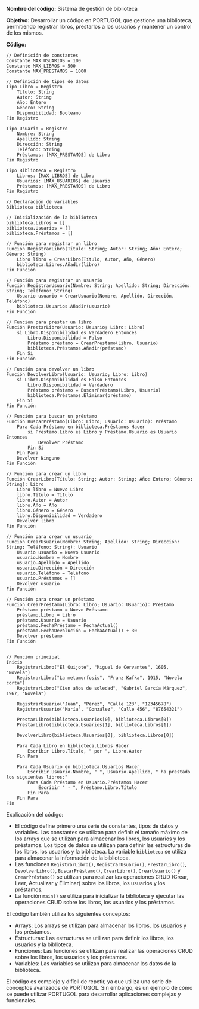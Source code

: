**Nombre del código:** Sistema de gestión de biblioteca

**Objetivo:** Desarrollar un código en PORTUGOL que gestione una biblioteca, permitiendo registrar libros, prestarlos a los usuarios y mantener un control de los mismos.

**Código:**

```portuol
// Definición de constantes
Constante MAX_USUARIOS = 100
Constante MAX_LIBROS = 500
Constante MAX_PRESTAMOS = 1000

// Definición de tipos de datos
Tipo Libro = Registro
    Título: String
    Autor: String
    Año: Entero
    Género: String
    Disponibilidad: Booleano
Fin Registro

Tipo Usuario = Registro
    Nombre: String
    Apellido: String
    Dirección: String
    Teléfono: String
    Préstamos: [MAX_PRESTAMOS] de Libro
Fin Registro

Tipo Biblioteca = Registro
    Libros: [MAX_LIBROS] de Libro
    Usuarios: [MAX_USUARIOS] de Usuario
    Préstamos: [MAX_PRESTAMOS] de Libro
Fin Registro

// Declaración de variables
Biblioteca biblioteca

// Inicialización de la biblioteca
biblioteca.Libros = []
biblioteca.Usuarios = []
biblioteca.Préstamos = []

// Función para registrar un libro
Función RegistrarLibro(Título: String; Autor: String; Año: Entero; Género: String)
    Libro libro = CrearLibro(Título, Autor, Año, Género)
    biblioteca.Libros.Añadir(libro)
Fin Función

// Función para registrar un usuario
Función RegistrarUsuario(Nombre: String; Apellido: String; Dirección: String; Teléfono: String)
    Usuario usuario = CrearUsuario(Nombre, Apellido, Dirección, Teléfono)
    biblioteca.Usuarios.Añadir(usuario)
Fin Función

// Función para prestar un libro
Función PrestarLibro(Usuario: Usuario; Libro: Libro)
    si Libro.Disponibilidad es Verdadero Entonces
        Libro.Disponibilidad = Falso
        Préstamo préstamo = CrearPréstamo(Libro, Usuario)
        biblioteca.Préstamos.Añadir(préstamo)
    Fin Si
Fin Función

// Función para devolver un libro
Función DevolverLibro(Usuario: Usuario; Libro: Libro)
    si Libro.Disponibilidad es Falso Entonces
        Libro.Disponibilidad = Verdadero
        Préstamo préstamo = BuscarPréstamo(Libro, Usuario)
        biblioteca.Préstamos.Eliminar(préstamo)
    Fin Si
Fin Función

// Función para buscar un préstamo
Función BuscarPréstamo(Libro: Libro; Usuario: Usuario): Préstamo
    Para Cada Préstamo en biblioteca.Préstamos Hacer
        si Préstamo.Libro es Libro y Préstamo.Usuario es Usuario Entonces
            Devolver Préstamo
        Fin Si
    Fin Para
    Devolver Ninguno
Fin Función

// Función para crear un libro
Función CrearLibro(Título: String; Autor: String; Año: Entero; Género: String): Libro
    Libro libro = Nuevo Libro
    libro.Título = Título
    libro.Autor = Autor
    libro.Año = Año
    libro.Género = Género
    libro.Disponibilidad = Verdadero
    Devolver libro
Fin Función

// Función para crear un usuario
Función CrearUsuario(Nombre: String; Apellido: String; Dirección: String; Teléfono: String): Usuario
    Usuario usuario = Nuevo Usuario
    usuario.Nombre = Nombre
    usuario.Apellido = Apellido
    usuario.Dirección = Dirección
    usuario.Teléfono = Teléfono
    usuario.Préstamos = []
    Devolver usuario
Fin Función

// Función para crear un préstamo
Función CrearPréstamo(Libro: Libro; Usuario: Usuario): Préstamo
    Préstamo préstamo = Nuevo Préstamo
    préstamo.Libro = Libro
    préstamo.Usuario = Usuario
    préstamo.FechaPréstamo = FechaActual()
    préstamo.FechaDevolución = FechaActual() + 30
    Devolver préstamo
Fin Función


// Función principal
Inicio
    RegistrarLibro("El Quijote", "Miguel de Cervantes", 1605, "Novela")
    RegistrarLibro("La metamorfosis", "Franz Kafka", 1915, "Novela corta")
    RegistrarLibro("Cien años de soledad", "Gabriel García Márquez", 1967, "Novela")

    RegistrarUsuario("Juan", "Pérez", "Calle 123", "12345678")
    RegistrarUsuario("María", "González", "Calle 456", "87654321")

    PrestarLibro(biblioteca.Usuarios[0], biblioteca.Libros[0])
    PrestarLibro(biblioteca.Usuarios[1], biblioteca.Libros[1])

    DevolverLibro(biblioteca.Usuarios[0], biblioteca.Libros[0])

    Para Cada Libro en biblioteca.Libros Hacer
        Escribir Libro.Título, " por ", Libro.Autor
    Fin Para

    Para Cada Usuario en biblioteca.Usuarios Hacer
        Escribir Usuario.Nombre, " ", Usuario.Apellido, " ha prestado los siguientes libros:"
        Para Cada Préstamo en Usuario.Préstamos Hacer
            Escribir " - ", Préstamo.Libro.Título
        Fin Para
    Fin Para
Fin
```

Explicación del código:

* El código define primero una serie de constantes, tipos de datos y variables. Las constantes se utilizan para definir el tamaño máximo de los arrays que se utilizan para almacenar los libros, los usuarios y los préstamos. Los tipos de datos se utilizan para definir las estructuras de los libros, los usuarios y la biblioteca. La variable `biblioteca` se utiliza para almacenar la información de la biblioteca.
* Las funciones `RegistrarLibro()`, `RegistrarUsuario()`, `PrestarLibro()`, `DevolverLibro()`, `BuscarPréstamo()`, `CrearLibro()`, `CrearUsuario()` y `CrearPréstamo()` se utilizan para realizar las operaciones CRUD (Crear, Leer, Actualizar y Eliminar) sobre los libros, los usuarios y los préstamos.
* La función `main()` se utiliza para inicializar la biblioteca y ejecutar las operaciones CRUD sobre los libros, los usuarios y los préstamos.

El código también utiliza los siguientes conceptos:

* Arrays: Los arrays se utilizan para almacenar los libros, los usuarios y los préstamos.
* Estructuras: Las estructuras se utilizan para definir los libros, los usuarios y la biblioteca.
* Funciones: Las funciones se utilizan para realizar las operaciones CRUD sobre los libros, los usuarios y los préstamos.
* Variables: Las variables se utilizan para almacenar los datos de la biblioteca.

El código es complejo y difícil de repetir, ya que utiliza una serie de conceptos avanzados de PORTUGOL. Sin embargo, es un ejemplo de cómo se puede utilizar PORTUGOL para desarrollar aplicaciones complejas y funcionales.